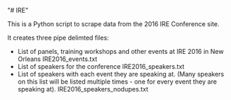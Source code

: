 "# IRE" 

This is a Python script to scrape data from the 2016 IRE Conference site.

It creates three pipe delimted files:

* List of panels, training workshops and other events at IRE 2016 in New Orleans
    IRE2016_events.txt
* List of speakers for the conference
    IRE2016_speakers.txt
* List of speakers with each event they are speaking at. (Many speakers on this list will be listed multiple times - one for every event they are speaking at).
    IRE2016_speakers_nodupes.txt



